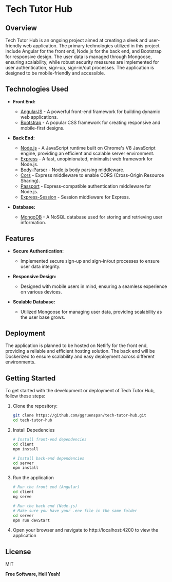 # Tech Tutor Hub

## Overview

Tech Tutor Hub is an ongoing project aimed at creating a sleek and user-friendly web application. The primary technologies utilized in this project include Angular for the front end, Node.js for the back end, and Bootstrap for responsive design. The user data is managed through Mongoose, ensuring scalability, while robust security measures are implemented for user authentication, sign-up, sign-in/out processes. The application is designed to be mobile-friendly and accessible.

## Technologies Used
- **Front End:**
  - [AngularJS] - A powerful front-end framework for building dynamic web applications.
  - [Bootstrap] - A popular CSS framework for creating responsive and mobile-first designs.

- **Back End:**
  - [Node.js] - A JavaScript runtime built on Chrome's V8 JavaScript engine, providing an efficient and scalable server environment.
  - [Express] - A fast, unopinionated, minimalist web framework for Node.js.
  - [Body-Parser] - Node.js body parsing middleware.
  - [Cors] - Express middleware to enable CORS (Cross-Origin Resource Sharing).
  - [Passport] - Express-compatible authentication middleware for Node.js.
  - [Express-Session] - Session middleware for Express.

- **Database:**
  - [MongoDB] - A NoSQL database used for storing and retrieving user information.

## Features
- **Secure Authentication:**
  - Implemented secure sign-up and sign-in/out processes to ensure user data integrity.

- **Responsive Design:**
  - Designed with mobile users in mind, ensuring a seamless experience on various devices.

- **Scalable Database:**
  - Utilized Mongoose for managing user data, providing scalability as the user base grows.

## Deployment

The application is planned to be hosted on Netlify for the front end, providing a reliable and efficient hosting solution. The back end will be Dockerized to ensure scalability and easy deployment across different environments.

## Getting Started

To get started with the development or deployment of Tech Tutor Hub, follow these steps:

1. Clone the repository:

   ```bash
   git clone https://github.com/ggruenspan/tech-tutor-hub.git
   cd tech-tutor-hub

2. Install Depedencies
    ```bash
    # Install front-end dependencies
    cd client
    npm install

    # Install back-end dependencies
    cd server
    npm install

3. Run the application
    ```bash
    # Run the front end (Angular)
    cd client
    ng serve

    # Run the back end (Node.js)
    # Make sure you have your .env file in the same folder
    cd server
    npm run devStart
    
4. Open your browser and navigate to http://localhost:4200 to view the application

## License

MIT

**Free Software, Hell Yeah!**

   [AngularJS]: <http://angularjs.org>
   [Bootstrap]: <http://bootstrap/>
   [Node.js]: <http://nodejs.org>
   [Express]: <https://expressjs.com/>
   [Body-Parser]: <https://www.npmjs.com/package/body-parser>
   [Cors]: <https://www.npmjs.com/package/cors>
   [Passport]: <https://www.passportjs.org/>
   [Express-Session]: <https://www.npmjs.com/package/express-session>
   [MongoDB]: <https://www.mongodb.com/>
